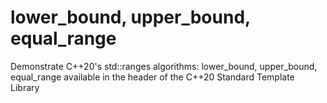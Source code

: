 # lower_bound, upper_bound, equal_range
Demonstrate C++20's std::ranges algorithms: lower_bound, upper_bound, equal_range available in the <algorithm> header of the C++20 Standard Template Library
